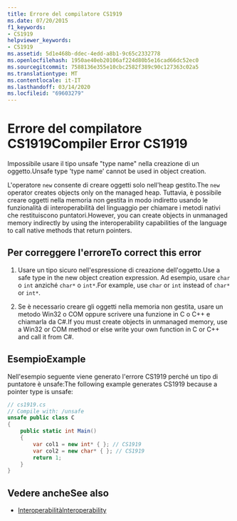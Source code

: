 ```yaml
---
title: Errore del compilatore CS1919
ms.date: 07/20/2015
f1_keywords:
- CS1919
helpviewer_keywords:
- CS1919
ms.assetid: 5d1e468b-ddec-4edd-a8b1-9c65c2332778
ms.openlocfilehash: 1950ae40eb20106af224d80b5e16cad66dc52ec0
ms.sourcegitcommit: 7588136e355e10cbc2582f389c90c127363c02a5
ms.translationtype: MT
ms.contentlocale: it-IT
ms.lasthandoff: 03/14/2020
ms.locfileid: "69603279"
---
```

# <a name="compiler-error-cs1919"></a><span data-ttu-id="e348b-102">Errore del compilatore CS1919</span><span class="sxs-lookup"><span data-stu-id="e348b-102">Compiler Error CS1919</span></span>

<span data-ttu-id="e348b-103">Impossibile usare il tipo unsafe "type name" nella creazione di un oggetto.</span><span class="sxs-lookup"><span data-stu-id="e348b-103">Unsafe type 'type name' cannot be used in object creation.</span></span>  
  
 <span data-ttu-id="e348b-104">L'operatore `new` consente di creare oggetti solo nell'heap gestito.</span><span class="sxs-lookup"><span data-stu-id="e348b-104">The `new` operator creates objects only on the managed heap.</span></span> <span data-ttu-id="e348b-105">Tuttavia, è possibile creare oggetti nella memoria non gestita in modo indiretto usando le funzionalità di interoperabilità del linguaggio per chiamare i metodi nativi che restituiscono puntatori.</span><span class="sxs-lookup"><span data-stu-id="e348b-105">However, you can create objects in unmanaged memory indirectly by using the interoperability capabilities of the language to call native methods that return pointers.</span></span>  
  
## <a name="to-correct-this-error"></a><span data-ttu-id="e348b-106">Per correggere l'errore</span><span class="sxs-lookup"><span data-stu-id="e348b-106">To correct this error</span></span>  
  
1. <span data-ttu-id="e348b-107">Usare un tipo sicuro nell'espressione di creazione dell'oggetto.</span><span class="sxs-lookup"><span data-stu-id="e348b-107">Use a safe type in the new object creation expression.</span></span> <span data-ttu-id="e348b-108">Ad esempio, usare `char` o `int` anziché `char*` o `int*`.</span><span class="sxs-lookup"><span data-stu-id="e348b-108">For example, use `char` or `int` instead of `char*` or `int*`.</span></span>  
  
2. <span data-ttu-id="e348b-109">Se è necessario creare gli oggetti nella memoria non gestita, usare un metodo Win32 o COM oppure scrivere una funzione in C o C++ e chiamarla da C#.</span><span class="sxs-lookup"><span data-stu-id="e348b-109">If you must create objects in unmanaged memory, use a Win32 or COM method or else write your own function in C or C++ and call it from C#.</span></span>  
  
## <a name="example"></a><span data-ttu-id="e348b-110">Esempio</span><span class="sxs-lookup"><span data-stu-id="e348b-110">Example</span></span>

 <span data-ttu-id="e348b-111">Nell'esempio seguente viene generato l'errore CS1919 perché un tipo di puntatore è unsafe:</span><span class="sxs-lookup"><span data-stu-id="e348b-111">The following example generates CS1919 because a pointer type is unsafe:</span></span>

```csharp
// cs1919.cs  
// Compile with: /unsafe  
unsafe public class C  
{  
    public static int Main()  
    {  
        var col1 = new int* { }; // CS1919  
        var col2 = new char* { }; // CS1919  
        return 1;  
    }  
}  
```

## <a name="see-also"></a><span data-ttu-id="e348b-112">Vedere anche</span><span class="sxs-lookup"><span data-stu-id="e348b-112">See also</span></span>

- [<span data-ttu-id="e348b-113">Interoperabilità</span><span class="sxs-lookup"><span data-stu-id="e348b-113">Interoperability</span></span>](../../programming-guide/interop/index.md)
